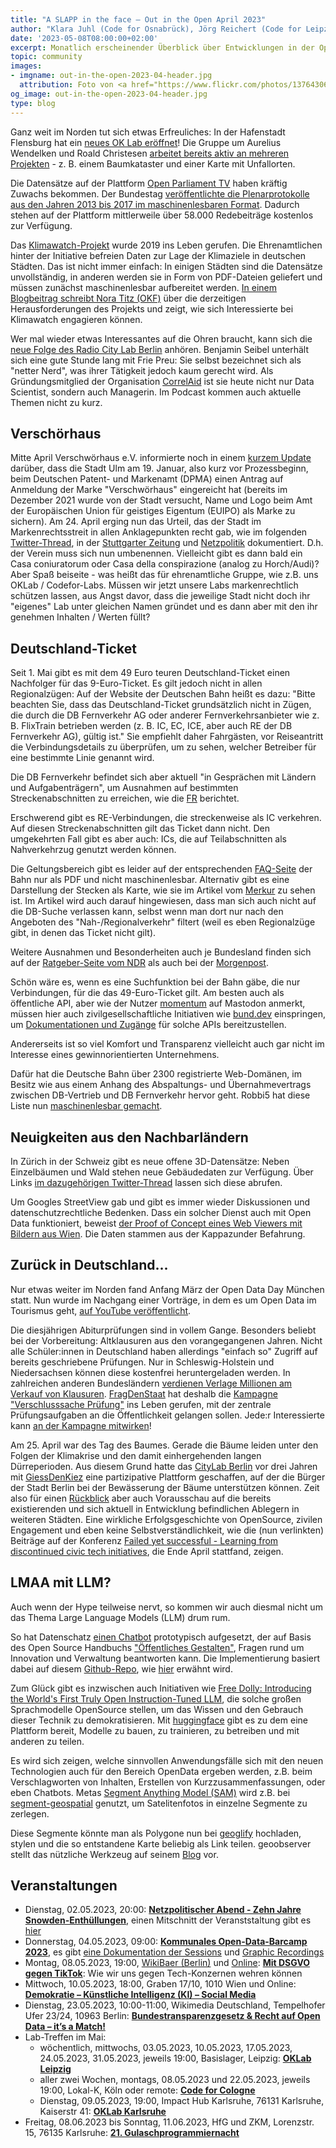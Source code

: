 ```yaml
---
title: "A SLAPP in the face – Out in the Open April 2023"
author: "Klara Juhl (Code for Osnabrück), Jörg Reichert (Code for Leipzig) et al."
date: '2023-05-08T08:00:00+02:00'
excerpt: Monatlich erscheinender Überblick über Entwicklungen in der Open Data und Civic Tech Szene
topic: community
images:
- imgname: out-in-the-open-2023-04-header.jpg
  attribution: Foto von <a href="https://www.flickr.com/photos/137643065@N06/">Pixel.la</a> auf <a href="https://www.flickr.com/photos/137643065@N06/23698825124/">Flickr</a>
og_image: out-in-the-open-2023-04-header.jpg
type: blog
---
```


Ganz weit im Norden tut sich etwas Erfreuliches: In der Hafenstadt Flensburg hat ein [neues OK Lab eröffnet](https://twitter.com/codeforde/status/1643554572726677506)! Die Gruppe um Aurelius Wendelken und Roald Christesen [arbeitet bereits aktiv an mehreren Projekten](https://codefor.de/flensburg/) - z. B. einem Baumkataster und einer Karte mit Unfallorten.

Die Datensätze auf der Plattform [Open Parliament TV](https://de.openparliament.tv/) haben kräftig Zuwachs bekommen. Der Bundestag [veröffentlichte die Plenarprotokolle aus den Jahren 2013 bis 2017 im maschinenlesbaren Format](https://twitter.com/OpenParlTV/status/1643576677262409728). Dadurch stehen auf der Plattform mittlerweile über 58.000 Redebeiträge kostenlos zur Verfügung.

Das [Klimawatch-Projekt](https://klimawatch.de/) wurde 2019 ins Leben gerufen. Die Ehrenamtlichen hinter der Initiative befreien Daten zur Lage der Klimaziele in deutschen Städten. Das ist nicht immer einfach: In einigen Städten sind die Datensätze unvollständig, in anderen werden sie in Form von PDF-Dateien geliefert und müssen zunächst maschinenlesbar aufbereitet werden. [In einem Blogbeitrag schreibt Nora Titz (OKF)](https://okfn.de/blog/2023/04/klimawatch-b%C3%BCrgerliche-kontrolle-braucht-daten/) über die derzeitigen Herausforderungen des Projekts und zeigt, wie sich Interessierte bei Klimawatch engagieren können.

Wer mal wieder etwas Interessantes auf die Ohren braucht, kann sich die [neue Folge des Radio City Lab Berlin](https://radiocitylab.podigee.io/12-new-episode) anhören. Benjamin Seibel unterhält sich eine gute Stunde lang mit Frie Preu: Sie selbst bezeichnet sich als "netter Nerd", was ihrer Tätigkeit jedoch kaum gerecht wird. Als Gründungsmitglied der Organisation [CorrelAid](https://www.correlaid.org/) ist sie heute nicht nur Data Scientist, sondern auch Managerin. Im Podcast kommen auch aktuelle Themen nicht zu kurz.

## Verschörhaus
Mitte April Verschwörhaus e.V. informierte noch in einem [kurzem Update](https://verschwoerhaus.de/kleines-update-zum-markenrechtsstreit/) darüber, dass die Stadt Ulm am 19. Januar, also kurz vor Prozessbeginn, beim Deutschen Patent- und Markenamt (DPMA) einen Antrag auf Anmeldung der Marke "Verschwörhaus" eingereicht hat (bereits im Dezember 2021 wurde von der Stadt versucht, Name und Logo beim Amt der Europäischen Union für geistiges Eigentum (EUIPO) als Marke zu sichern). Am 24. April erging nun das Urteil, das der Stadt im Markenrechtsstreit in allen Anklagepunkten recht gab, wie im folgenden [Twitter-Thread](https://twitter.com/verschwoerhaus/status/1650519601548075012), in der [Stuttgarter Zeitung](https://www.stuttgarter-zeitung.de/inhalt.landgericht-stuttgart-stadt-ulm-siegt-im-verschwoerhaus-streit.aaa5b297-03c6-4b9d-8a42-7a0b1f74df61.html) und [Netzpolitik](https://netzpolitik.org/2023/hackspace-in-ulm-verschwoerhaus-verliert-seinen-namen-an-die-stadt/) dokumentiert. D.h. der Verein muss sich nun umbenennen. Vielleicht gibt es dann bald ein Casa coniuratorum oder Casa della conspirazione (analog zu Horch/Audi)? Aber Spaß beiseite - was heißt das für ehrenamtliche Gruppe, wie z.B. uns OKLab / Codefor-Labs. Müssen wir jetzt unsere Labs markenrechtlich schützen lassen, aus Angst davor, dass die jeweilige Stadt nicht doch ihr "eigenes" Lab unter gleichen Namen gründet und es dann aber mit den ihr genehmen Inhalten / Werten füllt?  

## Deutschland-Ticket
Seit 1. Mai gibt es mit dem 49 Euro teuren Deutschland-Ticket einen Nachfolger für das 9-Euro-Ticket. Es gilt jedoch nicht in allen Regionalzügen: Auf der Website der Deutschen Bahn heißt es dazu: "Bitte beachten Sie, dass das Deutschland-Ticket grundsätzlich nicht in Zügen, die durch die DB Fernverkehr AG oder anderer Fernverkehrsanbieter wie z. B. FlixTrain betrieben werden (z. B. IC, EC, ICE, aber auch RE der DB Fernverkehr AG), gültig ist." Sie empfiehlt daher Fahrgästen, vor Reiseantritt die Verbindungsdetails zu überprüfen, um zu sehen, welcher Betreiber für eine bestimmte Linie genannt wird.

Die DB Fernverkehr befindet sich aber aktuell "in Gesprächen mit Ländern und Aufgabenträgern", um Ausnahmen auf bestimmten Streckenabschnitten zu erreichen, wie die [FR](https://www.fr.de/verbraucher/ticket-falle-uebersicht-deutschland-ticket-details-gilt-nicht-in-allen-regionalzuegen-49-euro-92199725.html) berichtet. 

Erschwerend gibt es RE-Verbindungen, die streckenweise als IC verkehren. Auf diesen Streckenabschnitten gilt das Ticket dann nicht. Den umgekehrten Fall gibt es aber auch: ICs, die auf Teilabschnitten als Nahverkehrzug genutzt werden können. 

Die Geltungsbereich gibt es leider auf der entsprechenden [FAQ-Seite](https://www.bahn.de/faq/deutschlandticket-verkehrsmittel-deutschland) der Bahn nur als PDF und nicht maschinenlesbar. Alternativ gibt es eine Darstellung der Stecken als Karte, wie sie im Artikel vom [Merkur](https://www.merkur.de/verbraucher/deutschland-ticket-gilt-nicht-allen-regionalzuegen-49-euro-ticket-falle-92199721.html) zu sehen ist. Im Artikel wird auch darauf hingewiesen, dass man sich auch nicht auf die DB-Suche verlassen kann, selbst wenn man dort nur nach den Angeboten des "Nah-/Regionalverkehr" filtert (weil es eben Regionalzüge gibt, in denen das Ticket nicht gilt).

Weitere Ausnahmen und Besonderheiten auch je Bundesland finden sich auf der [Ratgeber-Seite vom NDR](https://www.ndr.de/ratgeber/verbraucher/49-Euro-Ticket-Wo-gilt-es-und-wie-funktioniert-es,deutschlandticket104.html) als auch bei der [Morgenpost](https://www.morgenpost.de/politik/article237434145/deutschlandticket-49-euro-wo-gueltig-konditionen-ausnahmen-bahn.html).

Schön wäre es, wenn es eine Suchfunktion bei der Bahn gäbe, die nur Verbindungen, für die das 49-Euro-Ticket gilt. Am besten auch als öffentliche API, aber wie der Nutzer [momentum](ttps://social.tchncs.de/@momentum/110213670210063865) auf Mastodon anmerkt, müssen hier auch zivilgesellschaftliche Initiativen wie [bund.dev](https://bund.dev/) einspringen, um [Dokumentationen und Zugänge](https://bund.dev/apis) für solche APIs bereitzustellen.

Andererseits ist so viel Komfort und Transparenz vielleicht auch gar nicht im Interesse eines gewinnorientierten Unternehmens.      
 
Dafür hat die Deutsche Bahn über 2300 registrierte Web-Domänen, im Besitz wie aus einem Anhang des Abspaltungs- und Übernahmevertrags zwischen DB-Vertrieb und DB Fernverkehr hervor geht. Robbi5 hat diese Liste nun [maschinenlesbar gemacht](https://mastodon.social/@robbi5/110180352005238801).

## Neuigkeiten aus den Nachbarländern
In Zürich in der Schweiz gibt es neue offene 3D-Datensätze: Neben Einzelbäumen und Wald stehen neue Gebäudedaten zur Verfügung. Über Links [im dazugehörigen Twitter-Thread](https://twitter.com/OpenDataZurich/status/1648622556809777152) lassen sich diese abrufen.

Um Googles StreetView gab und gibt es immer wieder Diskussionen und datenschutzrechtliche Bedenken. Dass ein solcher Dienst auch mit Open Data funktioniert, beweist [der Proof of Concept eines Web Viewers mit Bildern aus Wien](https://www.data.gv.at/application/webkappa-kappazunder-web-viewer/#screenshots). Die Daten stammen aus der Kappazunder Befahrung. 

## Zurück in Deutschland...
Nur etwas weiter im Norden fand Anfang März der Open Data Day München statt. Nun wurde im Nachgang einer Vorträge, in dem es um Open Data im Tourismus geht, [auf YouTube veröffentlicht](https://www.youtube.com/watch?v=1EV597nRoTs).

Die diesjährigen Abiturprüfungen sind in vollem Gange. Besonders beliebt bei der Vorbereitung: Altklausuren aus den vorangegangenen Jahren. Nicht alle Schüler:innen in Deutschland haben allerdings "einfach so" Zugriff auf bereits geschriebene Prüfungen. Nur in Schleswig-Holstein und Niedersachsen können diese kostenfrei heruntergeladen werden. In zahlreichen anderen Bundesländern [verdienen Verlage Millionen am Verkauf von Klausuren](https://www.hessenschau.de/alte-abiturpruefungen-gegen-geld-land-hessen-verkauft-aufgaben-an-verlag-v3,abi-hessen-aufgaben-kritik-100.html). [FragDenStaat](https://fragdenstaat.de/) hat deshalb die [Kampagne "Verschlusssache Prüfung"](https://fragdenstaat.de/blog/2023/04/11/staat-verscherbelt-prufungen-verlag-verdient-millionen/) ins Leben gerufen, mit der zentrale Prüfungsaufgaben an die Öffentlichkeit gelangen sollen. Jede:r Interessierte kann [an der Kampagne mitwirken](https://fragdenstaat.de/kampagnen/verschlusssache-pruefung/faq/)!

Am 25. April war des Tag des Baumes. Gerade die Bäume leiden unter den Folgen der Klimakrise und den damit einhergehenden langen Dürreperioden. Aus diesem Grund hatte das [CityLab Berlin](https://citylab-berlin.org/) vor drei Jahren mit [GiessDenKiez](http://www.giessdenkiez.de/) eine partizipative Plattform geschaffen, auf der die Bürger der Stadt Berlin bei der Bewässerung der Bäume unterstützen können. Zeit also für einen [Rückblick](https://citylab-berlin.org/de/blog/vier-staedte-viele-baeume-eine-leidenschaft-giess-den-kiez/) aber auch Vorausschau auf die bereits existierenden und sich aktuell in Entwicklung befindlichen Ablegern in weiteren Städten. Eine wirkliche Erfolgsgeschichte von OpenSource, zivilen Engagement und eben keine Selbstverständlichkeit, wie die (nun verlinkten) Beiträge auf der Konferenz [Failed yet successful - Learning from discontinued civic tech initiatives](https://discontinued-civictech.github.io/schedule), die Ende April stattfand, zeigen. 

## LMAA mit LLM?
Auch wenn der Hype teilweise nervt, so kommen wir auch diesmal nicht um das Thema Large Language Models (LLM) drum rum.
 
So hat Datenschatz [einen Chatbot](https://chatbot-innovatives-arbeiten.onrender.com/) prototypisch aufgesetzt, der auf Basis des Open Source Handbuchs ["Öffentliches Gestalten"](https://citylab-berlin.org/de/blog/handbuch-online-version/), Fragen rund um Innovation und Verwaltung beantworten kann. Die Implementierung basiert dabei auf diesem [Github-Repo](https://github.com/mayooear/gpt4-pdf-chatbot-langchain), wie [hier](https://twitter.com/datenschatz/status/1652207153304797184) erwähnt wird.
  
Zum Glück gibt es inzwischen auch Initiativen wie [Free Dolly: Introducing the World's First Truly Open Instruction-Tuned LLM](https://www.databricks.com/blog/2023/04/12/dolly-first-open-commercially-viable-instruction-tuned-llm), die solche großen Sprachmodelle OpenSource stellen, um das Wissen und den Gebrauch dieser Technik zu demokratisieren. Mit [huggingface](https://huggingface.co/) gibt es zu dem eine Plattform bereit, Modelle zu bauen, zu trainieren, zu betreiben und mit anderen zu teilen. 

Es wird sich zeigen, welche sinnvollen Anwendungsfälle sich mit den neuen Technologien auch für den Bereich OpenData ergeben werden, z.B. beim Verschlagworten von Inhalten, Erstellen von Kurzzusammenfassungen, oder eben Chatbots. Metas [Segment Anything Model (SAM)](https://github.com/facebookresearch/segment-anything) wird z.B. bei [segment-geospatial](https://samgeo.gishub.org/) genutzt, um Satelitenfotos in einzelne Segmente zu zerlegen. 

Diese Segmente könnte man als Polygone nun bei [geoglify](https://www.geoglify.com/) hochladen, stylen und die so entstandene Karte beliebig als Link teilen. geoobserver stellt das nützliche Werkzeug auf seinem [Blog](https://geoobserver.wordpress.com/2023/04/26/geoglify-eine-neue-diy-karte/) vor.

## Veranstaltungen
 * Dienstag, 02.05.2023, 20:00: **[Netzpolitischer Abend - Zehn Jahre Snowden-Enthüllungen](https://digitalegesellschaft.de/2023/04/126-netzpolitischer-abend/)**, einen Mitschnitt der Veranststaltung gibt es [hier](https://www.youtube.com/watch?v=2_11NoucqDY)
 * Donnerstag, 04.05.2023, 09:00: **[Kommunales Open-Data-Barcamp 2023](https://www.bertelsmann-stiftung.de/de/unsere-projekte/daten-fuer-die-gesellschaft/projektnachrichten/das-kommunale-open-data-netzwerktreffen-1)**, es gibt [eine Dokumentation der Sessions](https://cryptpad.fr/kanban/#/2/kanban/edit/zqwjMCkxUARDJoRl4iVjV2Zb/) und [Graphic Recordings](https://miro.com/app/board/uXjVMRensH8=/)
 * Montag, 08.05.2023, 19:00, [WikiBaer (Berlin)](https://de.wikipedia.org/wiki/Wikipedia:WikiBär) und [Online](http://bbb.ulm.dev/b/ok-lab-berlin): **[Mit DSGVO gegen TikTok](https://www.meetup.com/de-DE/ok-lab-berlin/events/293292731/)**: Wie wir uns gegen Tech-Konzernen wehren können
 * Mittwoch, 10.05.2023, 18:00, Graben 17/10, 1010 Wien und Online: **[Demokratie – Künstliche Intelligenz (KI) – Social Media](https://digisociety.ngo/produkt/digitalk-demokratie-kuenstliche-intelligenz-ki-social-media-5-5/)**
 * Dienstag, 23.05.2023, 10:00-11:00, Wikimedia Deutschland, Tempelhofer Ufer 23/24, 10963 Berlin:
**[Bundestransparenzgesetz & Recht auf Open Data – it’s a Match!](https://www.wikimedia.de/projects/monsters-of-law/)**
 * Lab-Treffen im Mai:
     * wöchentlich, mittwochs, 03.05.2023, 10.05.2023, 17.05.2023, 24.05.2023, 31.05.2023, jeweils 19:00, Basislager, Leipzig: **[OKLab Leipzig](https://www.meetup.com/oklab-leipzig/events/292874682)**
     * aller zwei Wochen, montags, 08.05.2023 und 22.05.2023, jeweils 19:00, Lokal-K, Köln oder remote: **[Code for Cologne](https://www.meetup.com/codeforcologne/events/292979370)**
     * Dienstag, 09.05.2023, 19:00, Impact Hub Karlsruhe, 76131 Karlsruhe, Kaiserstr 41: **[OKLab Karlsruhe](https://ok-lab-karlsruhe.de/mitmachen/)**  
 * Freitag, 08.06.2023 bis Sonntag, 11.06.2023, HfG und ZKM, Lorenzstr. 15, 76135 Karlsruhe: **[21. Gulaschprogrammiernacht](https://events.ccc.de/2023/04/18/21-gulaschprogrammiernacht/)**